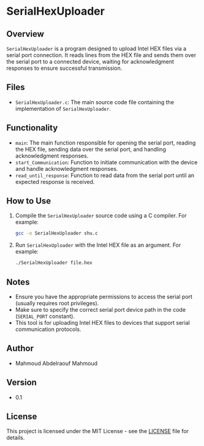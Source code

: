 # SerialHexUploader

## Overview
`SerialHexUploader` is a program designed to upload Intel HEX files via a serial port connection. It reads lines from the HEX file and sends them over the serial port to a connected device, waiting for acknowledgment responses to ensure successful transmission.

## Files
- `SerialHexUploader.c`: The main source code file containing the implementation of `SerialHexUploader`.

## Functionality
- `main`: The main function responsible for opening the serial port, reading the HEX file, sending data over the serial port, and handling acknowledgment responses.
- `start_Communication`: Function to initiate communication with the device and handle acknowledgment responses.
- `read_until_response`: Function to read data from the serial port until an expected response is received.

## How to Use
1. Compile the `SerialHexUploader` source code using a C compiler. For example:
    ```bash
    gcc -o SerialHexUploader shu.c
    ```
2. Run `SerialHexUploader` with the Intel HEX file as an argument. For example:
    ```bash
    ./SerialHexUploader file.hex
    ```

## Notes
- Ensure you have the appropriate permissions to access the serial port (usually requires root privileges).
- Make sure to specify the correct serial port device path in the code (`SERIAL_PORT` constant).
- This tool is for uploading Intel HEX files to devices that support serial communication protocols.

## Author
- Mahmoud Abdelraouf Mahmoud

## Version
- 0.1

## License
This project is licensed under the MIT License - see the [LICENSE](../../LICENSE) file for details.